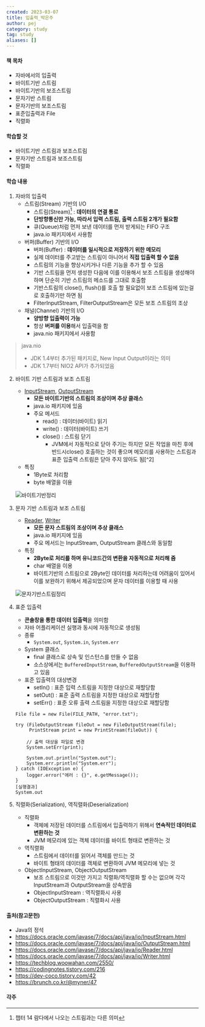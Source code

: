 ```yaml
---
created: 2023-03-07
title: 입출력_박은주
author: pej
category: study
tag: study
aliases: []
---
```


#### 책 목차
- 자바에서의 입출력
- 바이트기반 스트림
- 바이트기반의 보조스트림
- 문자기반 스트림
- 문자기반의 보조스트림
- 표준입출력과 File
- 직렬화

#### 학습할 것
- 바이트기반 스트림과 보조스트림
- 문자기반 스트림과 보조스트림
- 직렬화

#### 학습 내용
1. 자바의 입출력
	+ 스트림(Stream) 기반의 I/O
		+ 스트림(Stream)[^1] : **데이터의 연결 통로**
		+ **단방향통신만 가능, 따라서 입력 스트림, 출력 스트림 2개가 필요함**
		+ 큐(Queue)처럼 먼저 보낸 데이터를 먼저 받게되는 FIFO 구조
		+ java.io 패키지에서 사용함
	+ 버퍼(Buffer) 기반의 I/O
		+ 버퍼(Buffer) : **데이터를 일시적으로 저장하기 위한 메모리**
		+ 실제 데이터를 주고받는 스트림이 아니어서 **직접 입출력 할 수 없음**
		+ 스트림의 기능을 향상시키거나 다른 기능을 추가 할 수 있음
		+ 기반 스트림을 먼저 생성한 다음에 이를 이용해서 보조 스트림을 생성해야 하며 단순히 기반 스트림의 메소드를 그대로 호출함
		+ 기반스트림의 close(), flush()를 호출 할 필요없이 보조 스트림에 있는걸로 호출하기만 하면 됨
		+ FilterInputStream, FilterOutputStream은 모든 보조 스트림의 조상 
	+ 채널(Channel) 기반의 I/O
		+ **양방향 입출력이 가능**
		+ 항상 **버퍼를 이용**해서 입출력을 함
		+ java.nio 패키지에서 사용함

> java.nio
> + JDK 1.4부터 추가된 패키지로, New Input Output이라는 의미
> + JDK 1.7부터 NIO2 API가 추가되었음

2. 바이트 기반 스트림과 보조 스트림
	+ [InputStream](https://docs.oracle.com/javase/7/docs/api/java/io/InputStream.html), [OutputStream](https://docs.oracle.com/javase/7/docs/api/java/io/OutputStream.html)
		+ **모든 바이트기반의 스트림의 조상이며 추상 클래스**
		+ java.io 패키지에 있음
		+ 주요 메서드
			+ read() : 데이터(바이트) 읽기
			+ write() : 데이터(바이트) 쓰기 
			+ close() : 스트림 닫기
				+ JVM에서 자동적으로 닫아 주기는 하지만 모든 작업을 마친 후에 반드시close() 호출하는 것이 좋으며 메모리를 사용하는 스트림과 표준 입출력 스트림은 닫아 주지 않아도 됨[^2]
	+ 특징
		+ 1Byte로 처리함
		+ byte 배열을 이용
	
	![바이트기반정리](https://img1.daumcdn.net/thumb/R1280x0/?scode=mtistory2&fname=https%3A%2F%2Fblog.kakaocdn.net%2Fdn%2FbF0tA2%2FbtqX1oIEkAO%2FyTdgOxzIyFmYkaBWiSUWoK%2Fimg.png)

3. 문자 기반 스트림과 보조 스트림
	+ [Reader](https://docs.oracle.com/javase/7/docs/api/java/io/Reader.html), [Writer](https://docs.oracle.com/javase/7/docs/api/java/io/Writer.html)
		+ **모든 문자 스트림의 조상이며 추상 클래스**
		+ java.io 패키지에 있음
		+ 주요 메서드는 InputStream, OutputStream 클래스와 동일함
	+ 특징
		+ **2Byte로 처리를 하며 유니코드간의 변환을 자동적으로 처리해 줌**
		+ char 배열을 이용
		+ 바이트기반의 스트림으로 2Byte인 데이터를 처리하는데 어려움이 있어서 이를 보완하기 위해서 제공되었으며 문자 데이터를 이용할 때 사용

	![문자기반스트림정리](https://img1.daumcdn.net/thumb/R1280x0/?scode=mtistory2&fname=https%3A%2F%2Fblog.kakaocdn.net%2Fdn%2FnFpQp%2FbtqXZJftANn%2FYP2X08Fj8BMqzZaw4Hg6ik%2Fimg.png)
4. 표준 입출력
	+ **콘솔창을 통한 데이터 입출력**을 의미함
	+ 자바 어플리케이션 실행과 동시에 자동적으로 생성됨
	+ 종류
		+ `System.out`, `System.in`, `System.err`
	+ System 클래스
		+ final 클래스로 상속 및 인스턴스를 만들 수 없음
		+ 소스상에서는 `BufferedInputStream`, `BufferedOutputStream`을 이용하고 있음
	+ 표준 입출력의 대상변경
		+ setIn() : 표준 입력 스트림을 지정한 대상으로 재할당함
		+ setOut() : 표준 출력 스트림을 지정한 대상으로 재할당함
		+ setErr() : 표준 오류 출력 스트림을 지정한 대상으로 재할당함
	```
	File file = new File(FILE_PATH, "error.txt");

	try (FileOutputStream fileOut = new FileOutputStream(file);
	     PrintStream print = new PrintStream(fileOut)) {
	    
	    // 출력 대상을 파일로 변경
	    System.setErr(print);
	    
	    System.out.println("System.out");
	    System.err.println("System.err");
	} catch (IOException e) {
	    logger.error("에러 : {}", e.getMessage());
	}
	[실행결과]
	System.out
	```
4. 직렬화(Serialization), 역직렬화(Deserialization)
	+ 직렬화 
		+ 객체에 저장된 데이터를 스트림에서 입출력하기 위해서 **연속적인 데이터로 변환하는 것**
		+ JVM 메모리에 있는 객체 데이터를 바이트 형태로 변환하는 것
	+ 역직렬화
		+ 스트림에서 데이터를 읽어서 객체를 만드는 것
		+ 바이트 형태의 데이터를 객체로 변환하여 JVM 메모리에 넣는 것
	+ ObjectInputStream, ObjectOutputStream
		+ 보조 스트림으로 이것만 가지고 직렬화/역직렬화 할 수는 없으며 각각 InputStream과 OutputStream을 상속받음
		+ ObjectInputStream : 역직렬화시 사용
		+ ObjectOutputStream : 직렬화시 사용

#### 출처(참고문헌)
- Java의 정석
- https://docs.oracle.com/javase/7/docs/api/java/io/InputStream.html
- https://docs.oracle.com/javase/7/docs/api/java/io/OutputStream.html
- https://docs.oracle.com/javase/7/docs/api/java/io/Reader.html
- https://docs.oracle.com/javase/7/docs/api/java/io/Writer.html
- https://techblog.woowahan.com/2550/
- https://codingnotes.tistory.com/216
- https://dev-coco.tistory.com/42
- https://brunch.co.kr/@myner/47

#### 각주
[^1]: 챕터 14 람다에서 나오는 스트림과는 다른 의미
     
      

